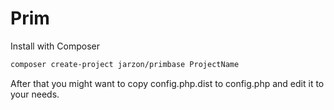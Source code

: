 # Prim

Install with Composer

```bash
composer create-project jarzon/primbase ProjectName
```

After that you might want to copy config.php.dist to config.php and edit it to your needs.